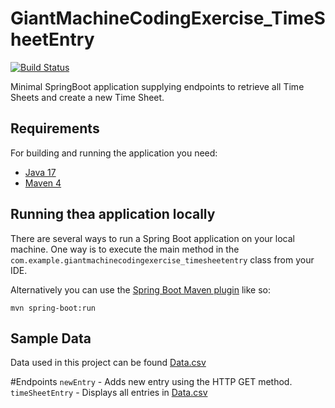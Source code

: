 # GiantMachineCodingExercise_TimeSheetEntry

[![Build Status](https://app.travis-ci.com/AndrewAlleyne/GiantMachineCodingExercise_TimeSheetEntry.svg?branch=master)](https://app.travis-ci.com/AndrewAlleyne/GiantMachineCodingExercise_TimeSheetEntry)

Minimal SpringBoot application supplying endpoints to retrieve all Time Sheets and create a new Time Sheet. 


## Requirements
For building and running the application you need:

- [Java 17](https://openjdk.org/projects/jdk/17/#:~:text=JDK%2017%20is%20the%20open-source%20reference%20implementation%20of,Oracle%3B%20binaries%20from%20other%20vendors%20will%20follow%20shortly.)
- [Maven 4](https://maven.apache.org)

## Running thea application locally
There are several ways to run a Spring Boot application on your local machine. One way is to execute the main method in the  `com.example.giantmachinecodingexercise_timesheetentry`  class from your IDE.

Alternatively you can use the [Spring Boot Maven plugin](https://docs.spring.io/spring-boot/docs/current/reference/html/build-tool-plugins-maven-plugin.html) like so:

```shell
mvn spring-boot:run
```
## Sample Data
Data used in this project can be found [Data.csv](https://github.com/AndrewAlleyne/GiantMachineCodingExercise_TimeSheetEntry/blob/master/src/main/resources/file.csv)

#Endpoints
`newEntry` - Adds new entry using the HTTP GET method. 
`timeSheetEntry` - Displays all entries in  [Data.csv](https://github.com/AndrewAlleyne/GiantMachineCodingExercise_TimeSheetEntry/blob/master/src/main/resources/file.csv)
